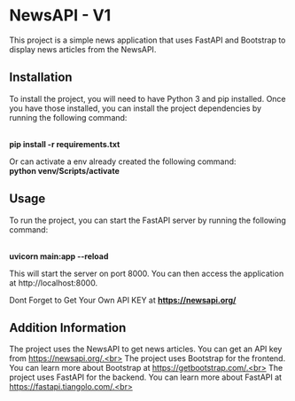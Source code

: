 # NewsAPI - V1
This project is a simple news application that uses FastAPI and Bootstrap to display news articles from the NewsAPI.

## Installation
To install the project, you will need to have Python 3 and pip installed. Once you have those installed, you can install the project dependencies by running the following command:

<br>
<b>pip install -r requirements.txt</b>



Or can activate a env already created the following command:
<br>
<b>python venv/Scripts/activate</b>


## Usage

To run the project, you can start the FastAPI server by running the following command:

<br>
<b>uvicorn main:app --reload</b>

This will start the server on port 8000. You can then access the application at http://localhost:8000.

Dont Forget to Get Your Own API KEY at <b>https://newsapi.org/</b>

## Addition Information
The project uses the NewsAPI to get news articles. You can get an API key from https://newsapi.org/.<br>
The project uses Bootstrap for the frontend. You can learn more about Bootstrap at https://getbootstrap.com/.<br>
The project uses FastAPI for the backend. You can learn more about FastAPI at https://fastapi.tiangolo.com/.<br>
